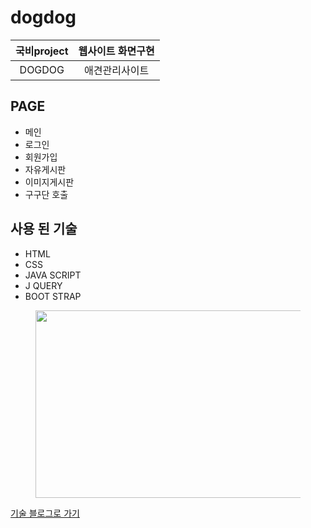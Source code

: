 # dogdog

|국비project|웹사이트 화면구현
|:--:|:--:|
|DOGDOG |애견관리사이트|



## PAGE
* 메인 
* 로그인 
* 회원가입 
* 자유게시판 
* 이미지게시판 
* 구구단 호출


## 사용 된 기술
* HTML
* CSS
* JAVA SCRIPT
* J QUERY
* BOOT STRAP

<figure>
<img src ="https://img1.daumcdn.net/thumb/R1280x0/?scode=mtistory2&fname=https%3A%2F%2Fblog.kakaocdn.net%2Fdn%2FtsFCh%2Fbtrurw3rTHv%2Fnk94KR6ZAJvEBTXEe17cT1%2Fimg.png" 
     width ="500px" height="300px">   
</figure>



[기술 블로그로 가기](https://5happyman.tistory.com/)

